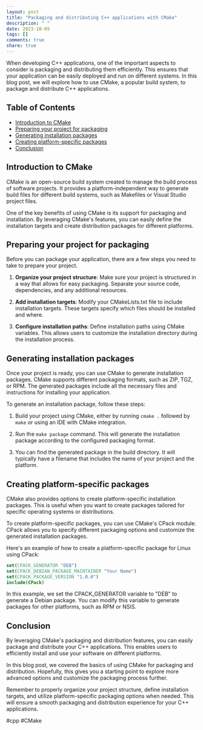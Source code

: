 ```yaml
---
layout: post
title: "Packaging and distributing C++ applications with CMake"
description: " "
date: 2023-10-05
tags: []
comments: true
share: true
---
```


When developing C++ applications, one of the important aspects to consider is packaging and distributing them efficiently. This ensures that your application can be easily deployed and run on different systems. In this blog post, we will explore how to use CMake, a popular build system, to package and distribute C++ applications.

## Table of Contents

- [Introduction to CMake](#introduction-to-cmake)
- [Preparing your project for packaging](#preparing-your-project-for-packaging)
- [Generating installation packages](#generating-installation-packages)
- [Creating platform-specific packages](#creating-platform-specific-packages)
- [Conclusion](#conclusion)

## Introduction to CMake

CMake is an open-source build system created to manage the build process of software projects. It provides a platform-independent way to generate build files for different build systems, such as Makefiles or Visual Studio project files.

One of the key benefits of using CMake is its support for packaging and installation. By leveraging CMake's features, you can easily define the installation targets and create distribution packages for different platforms.

## Preparing your project for packaging

Before you can package your application, there are a few steps you need to take to prepare your project.

1. **Organize your project structure**: Make sure your project is structured in a way that allows for easy packaging. Separate your source code, dependencies, and any additional resources.

2. **Add installation targets**: Modify your CMakeLists.txt file to include installation targets. These targets specify which files should be installed and where.

3. **Configure installation paths**: Define installation paths using CMake variables. This allows users to customize the installation directory during the installation process.

## Generating installation packages

Once your project is ready, you can use CMake to generate installation packages. CMake supports different packaging formats, such as ZIP, TGZ, or RPM. The generated packages include all the necessary files and instructions for installing your application.

To generate an installation package, follow these steps:

1. Build your project using CMake, either by running `cmake .` followed by `make` or using an IDE with CMake integration.

2. Run the `make package` command. This will generate the installation package according to the configured packaging format.

3. You can find the generated package in the build directory. It will typically have a filename that includes the name of your project and the platform.

## Creating platform-specific packages

CMake also provides options to create platform-specific installation packages. This is useful when you want to create packages tailored for specific operating systems or distributions.

To create platform-specific packages, you can use CMake's CPack module. CPack allows you to specify different packaging options and customize the generated installation packages.

Here's an example of how to create a platform-specific package for Linux using CPack:

```cmake
set(CPACK_GENERATOR "DEB")
set(CPACK_DEBIAN_PACKAGE_MAINTAINER "Your Name")
set(CPACK_PACKAGE_VERSION "1.0.0")
include(CPack)
```

In this example, we set the CPACK_GENERATOR variable to "DEB" to generate a Debian package. You can modify this variable to generate packages for other platforms, such as RPM or NSIS.

## Conclusion

By leveraging CMake's packaging and distribution features, you can easily package and distribute your C++ applications. This enables users to efficiently install and use your software on different platforms.

In this blog post, we covered the basics of using CMake for packaging and distribution. Hopefully, this gives you a starting point to explore more advanced options and customize the packaging process further.

Remember to properly organize your project structure, define installation targets, and utilize platform-specific packaging options when needed. This will ensure a smooth packaging and distribution experience for your C++ applications.

#cpp #CMake